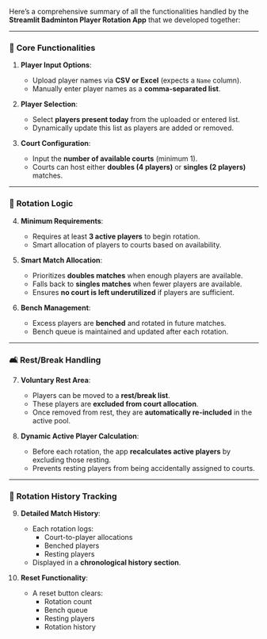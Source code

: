 Here’s a comprehensive summary of all the functionalities handled by the **Streamlit Badminton Player Rotation App** that we developed together:

---

### 🏸 **Core Functionalities**

1. **Player Input Options**:
   - Upload player names via **CSV or Excel** (expects a `Name` column).
   - Manually enter player names as a **comma-separated list**.

2. **Player Selection**:
   - Select **players present today** from the uploaded or entered list.
   - Dynamically update this list as players are added or removed.

3. **Court Configuration**:
   - Input the **number of available courts** (minimum 1).
   - Courts can host either **doubles (4 players)** or **singles (2 players)** matches.

---

### 🔁 **Rotation Logic**

4. **Minimum Requirements**:
   - Requires at least **3 active players** to begin rotation.
   - Smart allocation of players to courts based on availability.

5. **Smart Match Allocation**:
   - Prioritizes **doubles matches** when enough players are available.
   - Falls back to **singles matches** when fewer players are available.
   - Ensures **no court is left underutilized** if players are sufficient.

6. **Bench Management**:
   - Excess players are **benched** and rotated in future matches.
   - Bench queue is maintained and updated after each rotation.

---

### 🛋️ **Rest/Break Handling**

7. **Voluntary Rest Area**:
   - Players can be moved to a **rest/break list**.
   - These players are **excluded from court allocation**.
   - Once removed from rest, they are **automatically re-included** in the active pool.

8. **Dynamic Active Player Calculation**:
   - Before each rotation, the app **recalculates active players** by excluding those resting.
   - Prevents resting players from being accidentally assigned to courts.

---

### 🧾 **Rotation History Tracking**

9. **Detailed Match History**:
   - Each rotation logs:
     - Court-to-player allocations
     - Benched players
     - Resting players
   - Displayed in a **chronological history section**.

10. **Reset Functionality**:
    - A reset button clears:
      - Rotation count
      - Bench queue
      - Resting players
      - Rotation history

